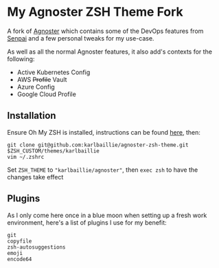 # My Agnoster ZSH Theme Fork

A fork of [Agnoster](https://github.com/agnoster/agnoster-zsh-theme) which contains some of the DevOps features from [Senpai](https://github.com/sergibarroso/senpai-zsh) and a few personal tweaks for my use-case.

As well as all the normal Agnoster features, it also add's contexts for the following:

- Active Kubernetes Config
- AWS ~~Profile~~ Vault
- Azure Config
- Google Cloud Profile

## Installation
Ensure Oh My ZSH is installed, instructions can be found [here](https://ohmyz.sh/#install), then:

```
git clone git@github.com:karlbaillie/agnoster-zsh-theme.git $ZSH_CUSTOM/themes/karlbaillie
vim ~/.zshrc
```
Set `ZSH_THEME` to `"karlbaillie/agnoster"`, then `exec zsh` to have the changes take effect

## Plugins

As I only come here once in a blue moon when setting up a fresh work environment, here's a list of plugins I use for my benefit:

```
git
copyfile
zsh-autosuggestions
emoji
encode64
```
